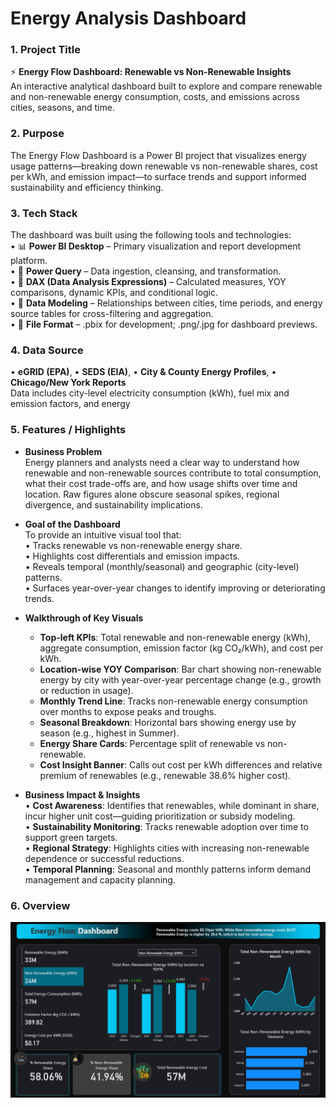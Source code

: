 # Energy Analysis Dashboard

### 1. Project Title  
⚡ **Energy Flow Dashboard: Renewable vs Non-Renewable Insights**  
An interactive analytical dashboard built to explore and compare renewable and non-renewable energy consumption, costs, and emissions across cities, seasons, and time.

### 2. Purpose 
The Energy Flow Dashboard is a Power BI project that visualizes energy usage patterns—breaking down renewable vs non-renewable shares, cost per kWh, and emission impact—to surface trends and support informed sustainability and efficiency thinking.

### 3. Tech Stack  
The dashboard was built using the following tools and technologies:  
• 📊 **Power BI Desktop** – Primary visualization and report development platform.  
• 📂 **Power Query** – Data ingestion, cleansing, and transformation.  
• 🧠 **DAX (Data Analysis Expressions)** – Calculated measures, YOY comparisons, dynamic KPIs, and conditional logic.  
• 📝 **Data Modeling** – Relationships between cities, time periods, and energy source tables for cross-filtering and aggregation.  
• 📁 **File Format** – .pbix for development; .png/.jpg for dashboard previews.

### 4. Data Source  
• **eGRID (EPA)**, 
• **SEDS (EIA)**, 
• **City & County Energy Profiles**, 
• **Chicago/New York Reports**  
Data includes city-level electricity consumption (kWh), fuel mix and emission factors, and energy

### 5. Features / Highlights  
- **Business Problem**  
Energy planners and analysts need a clear way to understand how renewable and non-renewable sources contribute to total consumption, what their cost trade-offs are, and how usage shifts over time and location. Raw figures alone obscure seasonal spikes, regional divergence, and sustainability implications.

- **Goal of the Dashboard**  
To provide an intuitive visual tool that:  
  • Tracks renewable vs non-renewable energy share.  
  • Highlights cost differentials and emission impacts.  
  • Reveals temporal (monthly/seasonal) and geographic (city-level) patterns.  
  • Surfaces year-over-year changes to identify improving or deteriorating trends.

- **Walkthrough of Key Visuals**  
  - **Top-left KPIs**: Total renewable and non-renewable energy (kWh), aggregate consumption, emission factor (kg CO₂/kWh), and cost per kWh.  
  - **Location-wise YOY Comparison**: Bar chart showing non-renewable energy by city with year-over-year percentage change (e.g., growth or reduction in usage).  
  - **Monthly Trend Line**: Tracks non-renewable energy consumption over months to expose peaks and troughs.  
  - **Seasonal Breakdown**: Horizontal bars showing energy use by season (e.g., highest in Summer).  
  - **Energy Share Cards**: Percentage split of renewable vs non-renewable.  
  - **Cost Insight Banner**: Calls out cost per kWh differences and relative premium of renewables (e.g., renewable 38.6% higher cost).  

- **Business Impact & Insights**  
  • **Cost Awareness**: Identifies that renewables, while dominant in share, incur higher unit cost—guiding prioritization or subsidy modeling.  
  • **Sustainability Monitoring**: Tracks renewable adoption over time to support green targets.  
  • **Regional Strategy**: Highlights cities with increasing non-renewable dependence or successful reductions.  
  • **Temporal Planning**: Seasonal and monthly patterns inform demand management and capacity planning.

### 6. Overview  
![Dashboard Preview](<https://github.com/huishubham/Energy-Analysis/blob/main/Screenshot%202025-08-04%20102357.png>)
